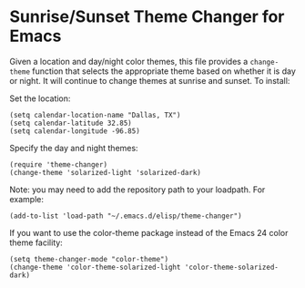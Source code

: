 Sunrise/Sunset Theme Changer for Emacs
======================================

Given a location and day/night color themes, this file provides a
`change-theme` function that selects the appropriate theme based on
whether it is day or night. It will continue to change themes at
sunrise and sunset. To install:

Set the location:

    (setq calendar-location-name "Dallas, TX") 
    (setq calendar-latitude 32.85)
    (setq calendar-longitude -96.85)

Specify the day and night themes:

    (require 'theme-changer)
    (change-theme 'solarized-light 'solarized-dark)

Note: you may need to add the repository path to your loadpath. For
example:

    (add-to-list 'load-path "~/.emacs.d/elisp/theme-changer")

If you want to use the color-theme package instead of the Emacs 24 color
theme facility:

    (setq theme-changer-mode "color-theme")
    (change-theme 'color-theme-solarized-light 'color-theme-solarized-dark)
